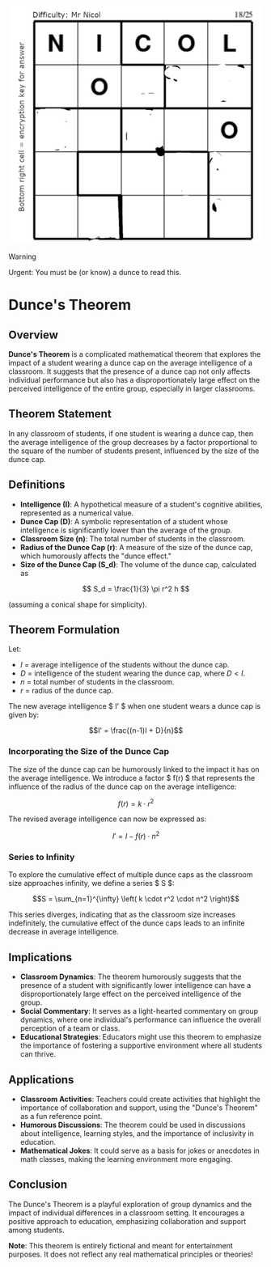 
![Nicol](./nicol.png)
> [!WARNING]
> Urgent: You must be (or know) a dunce to read this.

# Dunce's Theorem

## Overview

**Dunce's Theorem** is a complicated mathematical theorem that explores the impact of a student wearing a dunce cap on the average intelligence of a classroom. It suggests that the presence of a dunce cap not only affects individual performance but also has a disproportionately large effect on the perceived intelligence of the entire group, especially in larger classrooms.

## Theorem Statement

In any classroom of students, if one student is wearing a dunce cap, then the average intelligence of the group decreases by a factor proportional to the square of the number of students present, influenced by the size of the dunce cap.

## Definitions

- **Intelligence (I)**: A hypothetical measure of a student's cognitive abilities, represented as a numerical value.
- **Dunce Cap (D)**: A symbolic representation of a student whose intelligence is significantly lower than the average of the group.
- **Classroom Size (n)**: The total number of students in the classroom.
- **Radius of the Dunce Cap (r)**: A measure of the size of the dunce cap, which humorously affects the "dunce effect."
- **Size of the Dunce Cap (S_d)**: The volume of the dunce cap, calculated as 

$$ S_d = \frac{1}{3} \pi r^2 h $$ 

(assuming a conical shape for simplicity).

## Theorem Formulation

Let:
- $I$ = average intelligence of the students without the dunce cap.
- $D$ = intelligence of the student wearing the dunce cap, where $D < I$.
- $n$ = total number of students in the classroom.
- $r$ = radius of the dunce cap.

The new average intelligence $ I' $ when one student wears a dunce cap is given by:

$$I' = \frac{(n-1)I + D}{n}$$

### Incorporating the Size of the Dunce Cap

The size of the dunce cap can be humorously linked to the impact it has on the average intelligence. We introduce a factor $ f(r) $ that represents the influence of the radius of the dunce cap on the average intelligence:

$$f(r) = k \cdot r^2$$

The revised average intelligence can now be expressed as:

$$I' = I - f(r) \cdot n^2$$

### Series to Infinity

To explore the cumulative effect of multiple dunce caps as the classroom size approaches infinity, we define a series $ S $:

$$S = \sum_{n=1}^{\infty} \left( k \cdot r^2 \cdot n^2 \right)$$

This series diverges, indicating that as the classroom size increases indefinitely, the cumulative effect of the dunce caps leads to an infinite decrease in average intelligence.

## Implications

- **Classroom Dynamics**: The theorem humorously suggests that the presence of a student with significantly lower intelligence can have a disproportionately large effect on the perceived intelligence of the group.
- **Social Commentary**: It serves as a light-hearted commentary on group dynamics, where one individual's performance can influence the overall perception of a team or class.
- **Educational Strategies**: Educators might use this theorem to emphasize the importance of fostering a supportive environment where all students can thrive.

## Applications

- **Classroom Activities**: Teachers could create activities that highlight the importance of collaboration and support, using the "Dunce's Theorem" as a fun reference point.
- **Humorous Discussions**: The theorem could be used in discussions about intelligence, learning styles, and the importance of inclusivity in education.
- **Mathematical Jokes**: It could serve as a basis for jokes or anecdotes in math classes, making the learning environment more engaging.

## Conclusion

The Dunce's Theorem is a playful exploration of group dynamics and the impact of individual differences in a classroom setting. It encourages a positive approach to education, emphasizing collaboration and support among students.

**Note**: This theorem is entirely fictional and meant for entertainment purposes. It does not reflect any real mathematical principles or theories!
